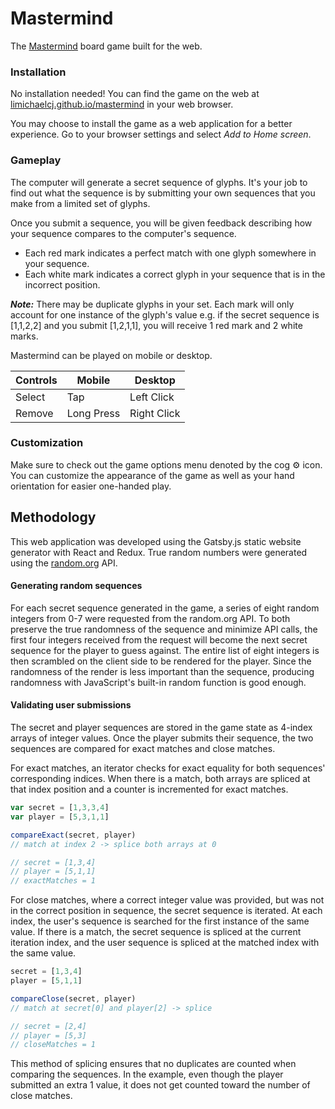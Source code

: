 # Mastermind

The [Mastermind](https://en.wikipedia.org/wiki/Mastermind_(board_game)) board game built for the web.

### Installation

No installation needed! You can find the game on the web at [limichaelcj.github.io/mastermind](https://limichaelcj.github.io/mastermind) in your web browser.

You may choose to install the game as a web application for a better experience. Go to your browser settings and select _Add to Home screen_.

### Gameplay

The computer will generate a secret sequence of glyphs. It's your job to find out what the sequence is by submitting your own sequences that you make from a limited set of glyphs.

Once you submit a sequence, you will be given feedback describing how your sequence compares to the computer's sequence.

 - Each red mark indicates a perfect match with one glyph somewhere in your sequence.
 - Each white mark indicates a correct glyph in your sequence that is in the incorrect position.

**_Note:_** There may be duplicate glyphs in your set. Each mark will only account for one instance of the glyph's value e.g. if the secret sequence is [1,1,2,2] and you submit [1,2,1,1], you will receive 1 red mark and 2 white marks.

Mastermind can be played on mobile or desktop.

| Controls | Mobile     | Desktop     |
|----------|------------|-------------|
| Select   | Tap        | Left Click  |
| Remove   | Long Press | Right Click |

### Customization

Make sure to check out the game options menu denoted by the cog ⚙️ icon. You can customize the appearance of the game as well as your hand orientation for easier one-handed play.

## Methodology

This web application was developed using the Gatsby.js static website generator with React and Redux. True random numbers were generated using the [random.org](https://www.random.org/clients/http/api/) API.

#### Generating random sequences

For each secret sequence generated in the game, a series of eight random integers from 0-7 were requested from the random.org API. To both preserve the true randomness of the sequence and minimize API calls, the first four integers received from the request will become the next secret sequence for the player to guess against. The entire list of eight integers is then scrambled on the client side to be rendered for the player. Since the randomness of the render is less important than the sequence, producing randomness with JavaScript's built-in random function is good enough.

#### Validating user submissions

The secret and player sequences are stored in the game state as 4-index arrays of integer values. Once the player submits their sequence, the two sequences are compared for exact matches and close matches.

For exact matches, an iterator checks for exact equality for both sequences' corresponding indices. When there is a match, both arrays are spliced at that index position and a counter is incremented for exact matches.

```javascript
var secret = [1,3,3,4]
var player = [5,3,1,1]

compareExact(secret, player)
// match at index 2 -> splice both arrays at 0

// secret = [1,3,4]
// player = [5,1,1]
// exactMatches = 1

```

For close matches, where a correct integer value was provided, but was not in the correct position in sequence, the secret sequence is iterated. At each index, the user's sequence is searched for the first instance of the same value. If there is a match, the secret sequence is spliced at the current iteration index, and the user sequence is spliced at the matched index with the same value.

```javascript
secret = [1,3,4]
player = [5,1,1]

compareClose(secret, player)
// match at secret[0] and player[2] -> splice

// secret = [2,4]
// player = [5,3]
// closeMatches = 1
```
This method of splicing ensures that no duplicates are counted when comparing the sequences. In the example, even though the player submitted an extra 1 value, it does not get counted toward the number of close matches.

